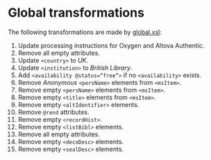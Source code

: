 # Global transformations

The following transformations are made by [global.xsl](../global.xsl):

1. Update processing instructions for Oxygen and Altova Authentic.
2. Remove all empty attributes.
3. Update `<country>` to *UK*.
4. Update `<institution>` to *British Library*.
5. Add `<availability @status=“free”>` if no `<availability>` exists.
6. Remove *Anonymous* `<persName>` elements from `<msItem>`.
7. Remove empty `<persName>` elements from `<msItem>`.
8. Remove empty `<title>` elements from `<msItem>`.
9. Remove empty `<altIdentifier>` elements.
10. Remove `@rend` attributes.
11. Remove empty `<recordHist>`.
12. Remove empty `<listBibl>` elements.
13. Remove all empty attributes.
14. Remove empty `<decoDesc>` elements.
15. Remove empty `<sealDesc>` elements.